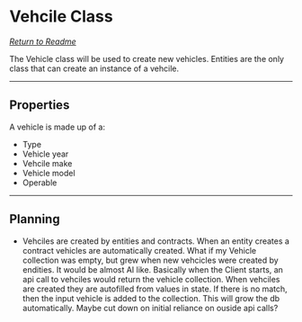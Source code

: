 # Vehcile Class
_[Return to Readme](../README.md)_

The Vehicle class will be used to create new vehicles. Entities are the only class that can create an instance of a vehcile.

___

## Properties

A vehicle is made up of a:

- Type
- Vehicle year
- Vehcile make
- Vehicle model
- Operable

___

## Planning

- Vehciles are created by entities and contracts. When an entity creates a contract vehicles are automatically created. What if my Vehicle collection was empty, but grew when new vehcicles were created by endities. It would be almost AI like. Basically when the Client starts, an api call to vehciles would return the vehicle collection. When vehciles are created they are autofilled from values in state. If there is no match, then the input vehicle is added to the collection. This will grow the db automatically. Maybe cut down on initial reliance on ouside api calls?
